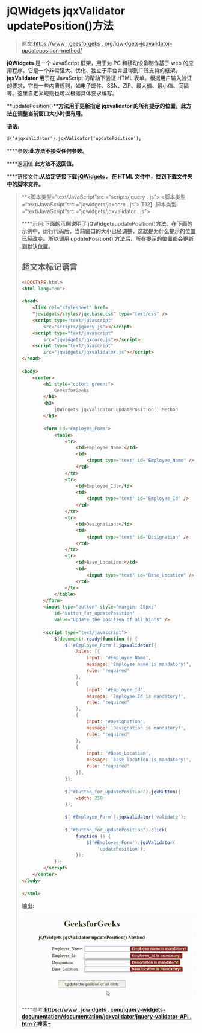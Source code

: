 # jQWidgets jqxValidator updatePosition()方法

> 原文:[https://www . geesforgeks . org/jqwidgets-jqxvalidator-updateposition-method/](https://www.geeksforgeeks.org/jqwidgets-jqxvalidator-updateposition-method/)

**jQWidgets** 是一个 JavaScript 框架，用于为 PC 和移动设备制作基于 web 的应用程序。它是一个非常强大、优化、独立于平台并且得到广泛支持的框架。 **jqxValidator** 用于在 JavaScript 的帮助下验证 HTML 表单。根据用户输入验证的要求，它有一些内置规则，如电子邮件、SSN、ZIP、最大值、最小值、间隔等。这里自定义规则也可以根据具体要求编写。

**updatePosition()****方法用于更新指定 jqxvalidator 的所有提示的位置。此方法在调整当前窗口大小时很有用。**

****语法:****

```html
$('#jqxValidator').jqxValidator('updatePosition');
```

****参数:**此方法不接受任何参数。**

****返回值:**此方法不返回值。**

****链接文件:**从给定链接下载 [jQWidgets](https://www.jqwidgets.com/download/) 。在 HTML 文件中，找到下载文件夹中的脚本文件。**

> <link rel="”stylesheet”" href="”jqwidgets/styles/jqx.base.css”" type="”text/css”"> **<脚本类型=“text/JavaScript”src =“scripts/jquery . js”></脚本>
> <脚本类型=“text/JavaScript”src =“jqwidgets/jqxcore . js”></脚本>
> T12】脚本类型=“text/JavaScript”src =“jqwidgets/jqxvalidator . js”></脚本**

****示例:**下面的示例说明了 jQWidgets**updatePosition()**方法。在下面的示例中，运行代码后，当前窗口的大小已经调整，这就是为什么提示的位置已经改变。所以调用 **updatePosition()** 方法后，所有提示的位置都会更新到默认位置。**

## **超文本标记语言**

```html
<!DOCTYPE html>
<html lang="en">

<head>
    <link rel="stylesheet" href=
    "jqwidgets/styles/jqx.base.css" type="text/css" />
    <script type="text/javascript" 
        src="scripts/jquery.js"></script>
    <script type="text/javascript" 
        src="jqwidgets/jqxcore.js"></script>
    <script type="text/javascript" 
        src="jqwidgets/jqxvalidator.js"></script>
</head>

<body>
    <center>
        <h1 style="color: green;">
            GeeksforGeeks
        </h1>
        <h3>
            jQWidgets jqxValidator updatePosition() Method
        </h3>

        <form id="Employee_Form">
            <table>
                <tr>
                    <td>Employee_Name:</td>
                    <td>
                        <input type="text" id="Employee_Name" />
                    </td>
                </tr>
                <tr>
                    <td>Employee_Id:</td>
                    <td>
                        <input type="text" id="Employee_Id" />
                    </td>
                </tr>
                <tr>
                    <td>Designation:</td>
                    <td>
                        <input type="text" id="Designation" />
                    </td>
                </tr>
                <tr>
                    <td>Base_Location:</td>
                    <td>
                        <input type="text" id="Base_Location" />
                    </td>
                </tr>
            </table>
        </form>
        <input type="button" style="margin: 28px;" 
            id="button_for_updatePosition"
            value="Update the position of all hints" />

        <script type="text/javascript">
            $(document).ready(function () {
                $('#Employee_Form').jqxValidator({
                    Rules: [{
                        input: '#Employee_Name',
                        message: 'Employee name is mandatory!',
                        rule: 'required'
                    },
                    {
                        input: '#Employee_Id',
                        message: 'Employee_Id is mandatory!',
                        rule: 'required'
                    },
                    {
                        input: '#Designation',
                        message: 'Designation is mandatory!',
                        rule: 'required'
                    },
                    {
                        input: '#Base_Location',
                        message: 'base location is mandatory!',
                        rule: 'required'
                    }],
                });

                $("#button_for_updatePosition").jqxButton({
                    width: 250
                });

                $('#Employee_Form').jqxValidator('validate');

                $("#button_for_updatePosition").click(
                    function () {
                        $('#Employee_Form').jqxValidator(
                            'updatePosition');
                    });
            });
        </script>
    </center>
</body>

</html>
```

****输出:****

**![](img/64d0de2415dfc11b8f96f69dad9938a3.png)**

****参考:**[https://www . jqwidgets . com/jquery-widgets-documentation/documentation/jqxvalidator/jquery-validator-API . htm？搜索=](https://www.jqwidgets.com/jquery-widgets-documentation/documentation/jqxvalidator/jquery-validator-api.htm?search=)**